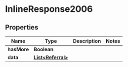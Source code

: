 

# InlineResponse2006

## Properties

Name | Type | Description | Notes
------------ | ------------- | ------------- | -------------
**hasMore** | **Boolean** |  | 
**data** | [**List&lt;Referral&gt;**](Referral.md) |  | 



